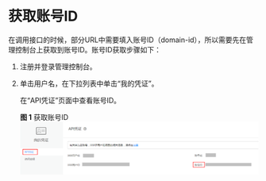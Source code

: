 # 获取账号ID<a name="apm_04_0029"></a>

在调用接口的时候，部分URL中需要填入账号ID（domain-id），所以需要先在管理控制台上获取到账号ID。账号ID获取步骤如下：

1.  注册并登录管理控制台。
2.  单击用户名，在下拉列表中单击“我的凭证”。

    在“API凭证”页面中查看账号ID。

    **图 1**  获取账号ID<a name="fig1578121775012"></a>  
    ![](figures/获取账号ID.png "获取账号ID")


